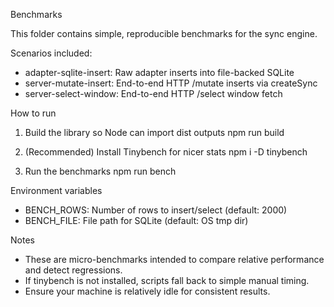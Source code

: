 Benchmarks

This folder contains simple, reproducible benchmarks for the sync engine.

Scenarios included:
- adapter-sqlite-insert: Raw adapter inserts into file-backed SQLite
- server-mutate-insert: End-to-end HTTP /mutate inserts via createSync
- server-select-window: End-to-end HTTP /select window fetch

How to run
1) Build the library so Node can import dist outputs
   npm run build

2) (Recommended) Install Tinybench for nicer stats
   npm i -D tinybench

3) Run the benchmarks
   npm run bench

Environment variables
- BENCH_ROWS: Number of rows to insert/select (default: 2000)
- BENCH_FILE: File path for SQLite (default: OS tmp dir)

Notes
- These are micro-benchmarks intended to compare relative performance and detect regressions.
- If tinybench is not installed, scripts fall back to simple manual timing.
- Ensure your machine is relatively idle for consistent results.

